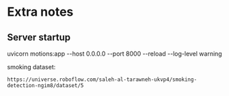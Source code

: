# Extra notes

## Server startup

uvicorn motions:app --host 0.0.0.0 --port 8000 --reload --log-level warning

smoking dataset: 
```
https://universe.roboflow.com/saleh-al-tarawneh-ukvp4/smoking-detection-ngim8/dataset/5
```
